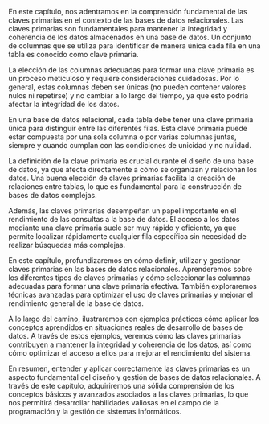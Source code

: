 En este capítulo, nos adentramos en la comprensión fundamental de las claves primarias en el contexto de las bases de datos relacionales. Las claves primarias son fundamentales para mantener la integridad y coherencia de los datos almacenados en una base de datos. Un conjunto de columnas que se utiliza para identificar de manera única cada fila en una tabla es conocido como clave primaria.

La elección de las columnas adecuadas para formar una clave primaria es un proceso meticuloso y requiere consideraciones cuidadosas. Por lo general, estas columnas deben ser únicas (no pueden contener valores nulos ni repetirse) y no cambiar a lo largo del tiempo, ya que esto podría afectar la integridad de los datos.

En una base de datos relacional, cada tabla debe tener una clave primaria única para distinguir entre las diferentes filas. Esta clave primaria puede estar compuesta por una sola columna o por varias columnas juntas, siempre y cuando cumplan con las condiciones de unicidad y no nulidad.

La definición de la clave primaria es crucial durante el diseño de una base de datos, ya que afecta directamente a cómo se organizan y relacionan los datos. Una buena elección de claves primarias facilita la creación de relaciones entre tablas, lo que es fundamental para la construcción de bases de datos complejas.

Además, las claves primarias desempeñan un papel importante en el rendimiento de las consultas a la base de datos. El acceso a los datos mediante una clave primaria suele ser muy rápido y eficiente, ya que permite localizar rápidamente cualquier fila específica sin necesidad de realizar búsquedas más complejas.

En este capítulo, profundizaremos en cómo definir, utilizar y gestionar claves primarias en las bases de datos relacionales. Aprenderemos sobre los diferentes tipos de claves primarias y cómo seleccionar las columnas adecuadas para formar una clave primaria efectiva. También exploraremos técnicas avanzadas para optimizar el uso de claves primarias y mejorar el rendimiento general de la base de datos.

A lo largo del camino, ilustraremos con ejemplos prácticos cómo aplicar los conceptos aprendidos en situaciones reales de desarrollo de bases de datos. A través de estos ejemplos, veremos cómo las claves primarias contribuyen a mantener la integridad y coherencia de los datos, así como cómo optimizar el acceso a ellos para mejorar el rendimiento del sistema.

En resumen, entender y aplicar correctamente las claves primarias es un aspecto fundamental del diseño y gestión de bases de datos relacionales. A través de este capítulo, adquiriremos una sólida comprensión de los conceptos básicos y avanzados asociados a las claves primarias, lo que nos permitirá desarrollar habilidades valiosas en el campo de la programación y la gestión de sistemas informáticos.
